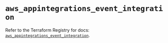 # `aws_appintegrations_event_integration`

Refer to the Terraform Registry for docs: [`aws_appintegrations_event_integration`](https://registry.terraform.io/providers/hashicorp/aws/4.54.0/docs/resources/appintegrations_event_integration).
